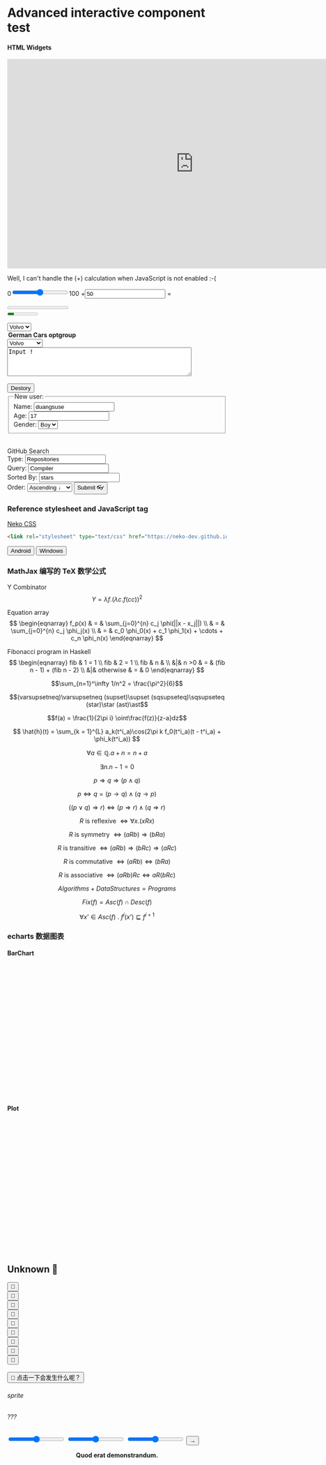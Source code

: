 # Advanced interactive component test

#### HTML Widgets

<noframes>Well, missing a embed from YouTube, right<br></noframes>

<iframe width="853" height="480" src="https://www.youtube.com/embed/2MsN8gpT6jY" frameborder="0" allow="accelerometer; autoplay; encrypted-media; gyroscope; picture-in-picture" allowfullscreen></iframe>

<noscript>Well, I can't handle the (+) calculation when JavaScript is not enabled :-(<br></noscript>

<form oninput="x.value=Number.parseInt(a.value)+Number.parseInt(b.value);document.getElementById('intro-typesetting-p').value=x.value">
  0<input type="range" id="a" value="50">100
  +<input type="number" id="b" value="50" max="100">
  = <output name="x" for="a b"></output>
</form>

<progress id="intro-typesetting-p" value="0" min="0" max="150"></progress>
<br>
<meter value="2" min="0" max="10">2 out of 10</meter>
<br>

<select>
  <option value="volvo">Volvo</option>
  <option value="saab">Saab</option>
  <option value="opel">Opel</option>
  <option value="audi">Audi</option>
</select>

<optgroup label="German Cars optgroup"></optgroup>
<select>
  <option value="volvo">Volvo</option>
  <option value="saab">Saab</option>
  <option value="mercedes">Mercedes</option>
  <option value="audi">Audi</option>
</select>
<br>
<textarea rows="4" cols="50">
Input !
</textarea>
<br>
<dialog id="intro-typesetting-dialog"><span style="color:red">WARNING!!!</span> Running JavaScript thread spawn bomb...</dialog>
<br>
<input type="button" onclick="document.getElementById('intro-typesetting-dialog').setAttribute('open', '')" value="Destory" />
<br>
<form>
  <fieldset>
    <legend>New user:</legend>
    Name: <input type="text" placeholder="you name" maxlength="10" value="duangsuse"><br>
    Age: <input type="number" max="80" value="17"><br>
    Gender: <select>
      <option value="♂">Boy</option>
      <option value="♀">Girl</option>
    </select>
  </fieldset>
</form>
<br>
<form action="//github.com/search" method="get">
  <summary>GitHub Search</summary>
  Type: <input type="text" name="type" value="Repositories"><br>
  Query: <input type="text" name="q" value="Compiler"><br>
  Sorted By: <input type="text" name="s" value="stars"><br>
  Order: <select name="o">
  <!-- 箭头从小值指向大值 -->
    <option value="asc">Ascending ↓</option>
    <option value="desc">Descending ↑</option>
  </select>
  <input type="submit" value="Submit 👓">
</form>

### Reference stylesheet and JavaScript tag

[Neko CSS](https://neko-dev.github.io/neko.css/)

```html
<link rel="stylesheet" type="text/css" href="https://neko-dev.github.io/neko.css/dist/css/neko.css">
```

<link rel="stylesheet" type="text/css" href="https://neko-dev.github.io/neko.css/dist/css/neko.css">

<script type="text/javascript">
function sety(s) {document.getElementsByTagName('output')['y'].innerHTML=s;}
</script>
<button id="intro_typesetting_neko_ia" class="neko-btn merge shadow neko-color-green" onclick="sety('<var>dr</var>oid 📱')">Android</button>
<button id="intro_typesetting_neko_ib" class="neko-btn merge shadow neko-color-blue" onclick="sety('win 🖥')">Windows</button>
<br>
<output name="y" for="intro_typesetting_neko_ia intro_typesetting_neko_-_ib"></output>

### MathJax 编写的 TeX 数学公式

<script type="text/javascript" src="https://cdnjs.cloudflare.com/ajax/libs/mathjax/2.7.5/MathJax.js?config=TeX-AMS-MML_HTMLorMML" defer></script>

Y Combinator
$$Y = \lambda f. (\lambda c. f (c c))^2$$

Equation array
$$
\begin{eqnarray}
 f_p(x) & = & \sum_{j=0}^{n} c_j \phi(||x - x_j||)  \\
& = & \sum_{j=0}^{n} c_j \phi_j(x) \\
& = & c_0 \phi_0(x) + c_1 \phi_1(x) + \cdots + c_n \phi_n(x)
\end{eqnarray}
$$

Fibonacci program in Haskell
$$
\begin{eqnarray}
fib & 1 = 1 \\
fib & 2 = 1 \\
fib & n & \\
&|& n >0 & = & (fib n - 1) + (fib n - 2) \\
&|& otherwise & = & 0
\end{eqnarray}
$$

$$\sum_{n=1}^\infty 1/n^2 = \frac{\pi^2}{6}$$

$$(varsupsetneq)\varsupsetneq (supset)\supset (sqsupseteq)\sqsupseteq (star)\star (ast)\ast$$

$$f(a) = \frac{1}{2\pi i} \oint\frac{f(z)}{z-a}dz$$

$$
\hat{h}(t) = \sum_{k = 1}^{L} a_k(t^i_a)\cos(2\pi k f_0(t^i_a)(t - t^i_a) + \phi_k(t^i_a))
$$

$$\forall{a\in{\mathbb{Q}}}. a+n=n+a$$

$$\exists{n}. n-1=0$$

$$p \Rightarrow q \Rightarrow (p\land q)$$

$$p \Leftrightarrow q = (p \rightarrow q) \land (q \rightarrow p)$$

$$((p \lor q) \Rightarrow r) \Leftrightarrow (p \Rightarrow r) \land (q \Rightarrow r)$$

$$\mathit{R} \text{ is reflexive } \Leftrightarrow \forall{x}. (x \mathit{R} x)$$

$$\mathit{R} \text{ is symmetry } \Leftrightarrow (a \mathit{R} b) \Rightarrow (b \mathit{R} a)$$

$$\mathit{R} \text{ is transitive } \Leftrightarrow (a \mathit{R} b) \Rightarrow (b \mathit{R} c) \Rightarrow (a \mathit{R} c)$$

$$\mathit{R} \text{ is commutative } \Leftrightarrow (a \mathit{R} b) \Leftrightarrow (b \mathit{R} a)$$

$$\mathit{R} \text{ is associative } \Leftrightarrow (a \mathit{R} b) \mathit{R} c \Leftrightarrow a \mathit{R} (b \mathit{R} c)$$

$$Algorithms + Data Structures = Programs$$

$$Fix(f)=Asc(f)\cap Desc(f)$$

$$\forall x’ \in \mathit{Asc}(f) \ . \ f^i(x’) \sqsubseteq f^{i+1}$$


### echarts 数据图表

#### BarChart

<script src="https://www.echartsjs.com/examples/vendors/echarts/echarts.min.js" defer></script>

<style>
#chart { width: 512px; height: 300px }
</style>
<div id="chart"></div>
<script type="text/javascript">
const onload = (fn)=> {
  let bus=document.addEventListener.bind(document, 'DOMContentLoaded');
  bus(fn); };

onload(function(){
var testChart = echarts.init(document.getElementById('chart'));

var option = {
  title: { text: '小林家的苹果派' },
  toolbox: {
      feature: {
          dataZoom: { yAxisIndex: 'none' },
          restore: {},
          saveAsImage: {}
      }
  },
  tooltip: {},
  dataZoom: [
      {
          show: true,
          realtime: true,
          start: 0,
          end: 512
      },
      {
          type: 'inside',
          realtime: true,
          start: 0,
          end: 512
      }
  ],
  legend: { data: ['苹果派份数'], x: 'middle' },
  xAxis: {
      data: ['龙 A', '龙 B', '龙 C', '小林']
  },
  yAxis: {},
  series: [{
      name: '苹果派份数',
      type: 'bar',
      data: ['2', '1', '4', '9']
  }]
};

testChart.setOption(option);
});
</script>

#### Plot

<style>
#chart2 { width: 512px; height: 300px }
</style>
<div id="chart2"></div>

<script>
function range(start, stop, step = 1) {
  let res = [];
  for (let i=start; i<stop; i+=step) {
    res.push(i);
  } return res;
}

/**
Now I know Object.assign is more efficient...
*/
function copy(obj) {return Object.assign({}, obj);}
function mix(obj, ext) {
  let names /*It's enough.*/ = Object.getOwnPropertyNames(ext);
  let renew = copy(obj);
  for (let name of names) {
    renew[name] = ext[name];
  }
  return renew;
}

onload(() => {
  let chart2 = echarts.init(document.getElementById('chart2'));

  let xrange = range(0,100,1);
  let type = 'value';
  let datazoom_defs = { realtime: true, start: 0, end: 512 };
  let line_defs = { type: 'line', smooth: true };

  let sinys = mix(line_defs, {data:xrange.map(Math.sin)});

  let {cos, tan, asin, acos, tanh, exp, log, hypot, fround, random, pow, trunc} = Math;

  let funs = [cos, tan, asin, acos, tanh, exp, log, hypot, fround, random, pow, trunc];

  let option = {
    title: { text: 'Triangle waves and more' },
    xAxis: { type, data: xrange },
    yAxis: { type },
    tooltip: { trigger: 'axis' },
    toolbox: {
        feature: {
            dataZoom: { yAxisIndex: 'none' },
            restore: {}, saveAsImage: {}}},
    dataZoom: [
        mix(datazoom_defs, {show: true}),
        mix(datazoom_defs, {type: 'inside'})],

    legend: mix({ x: 'middle' }, {data: funs.map(f => f.name)}),
    series: funs.map(f => mix(line_defs, {name:f.name, data:xrange.map(f)}))
  }

  chart2.setOption(option);
});
</script>

<link rel="stylesheet" href="resources/css/security-effect.css" />

## <a id="cysp">Unknown</a> <a id="chickenz" class="chicken-anim">🐔</a>

<div id="🐣">
  <button class="chicken-anim" id="chkens0">🐔</button>
  <br><button class="chicken-anim" id="chkens1">🐔</button>
  <br><button class="chicken-anim" id="chkens2">🐔</button>
  <br><button class="chicken-anim" id="chkens3">🐔</button>
  <br><button class="chicken-anim" id="chkens4">🐔</button>
  <br><button class="chicken-anim" id="chkens5">🐔</button>
  <br><button class="chicken-anim" id="chkens6">🐔</button>
  <br><button class="chicken-anim" id="chkens7">🐔</button>
  <br><button class="chicken-anim" id="chkens8">🐔</button>
  <br><br>
  <button id="cc" class="neko-btn merge shadow neko-color-green"><text class="chicken-anim" style="display:inline-block">🤔</text> 点击一下会发生什么呢？</button>
  <h6>sprite</h6>
  <h6>???</h6>
  <input id="sound-vol" type="range" min="0" max="100" />
  <input id="rate-ctr" type="range" min="50" max="400" />
  <input id="skip-ctr" type="range" min="-10" max="10" />
  <button id="skip-do" class="neko-btn merge shadow neko-color-lime">→</button>
</div>

<script src="https://cdnjs.cloudflare.com/ajax/libs/howler/2.1.2/howler.core.min.js" integrity="sha256-q2vnVvwrx3RbYXPyAwx7c2npmULQg2VdCXBoJ5+iigs=" crossorigin="anonymous"></script>
<script>
const byId = document.getElementById.bind(document);

onload(()=> {
  const loc = 'resources/audio/15e14b2ca405cc4a0419f4091f125b7235b8264d.mp3';
  const chilk = '🐣';

  // if WebAudio is supported
  try {
    let audio = new Audio();
    audio.src = loc;
    audio.controls = true;
    audio.autoplay = false;
    audio.hidden = true;
    document.body.appendChild(audio);
  } catch (Error) {}

  try {
    let ctx = Howler.ctx;
    let ana = ctx.createAnalyzer();
    let src = ctx.createMediaElementSource(audio);

    window.analyzer = ()=> ana;
    src.connect(ana); ana.connect(ctx.destination);
  } catch (Error) {}


  let
    rate_ctr = byId('rate-ctr'),
    skip_ctr = byId('skip-ctr')
    skip_btn = byId('skip-do');

  let pos = 0,
      skp = 0;

  skip_ctr.oninput = (line) => {
    skp = Number.parseInt(skip_ctr.value);
    console.log("New skip offset ", skp);
  };

  skip_btn.onclick = () => {
    console.log("Skipping, ", skp, pos);

    if (Howler.usingWebAudio) {
      pos=Howler.ctx.currentTime;
      Howler.ctx.currentTime = pos + skp;
    }
    else {ud83dudc14.seek(skp);}
  };

  rate_ctr.oninput = (line) => {
    let metr = Number.parseInt(rate_ctr.value) *0.01;
    ud83dudc14.rate(metr);
    console.log("New playback rate ", metr);
  };

  let lyric_points = range(1,8+1).map(i => byId(`chkens${i}`));
  for (let elem of lyric_points) {
    elem.onclick = () => {elem.innerText='🐣';elem.classList.add(chicken_anim)};
  }

  let volumer = byId('sound-vol');
  volumer.oninput = (line) => {
    let metr = Number.parseInt(volumer.value) *0.01;
    ud83dudc14.volume(metr)
    console.log("New volume ", metr);
  };

  let tried = 0; // 要按 N 次才有效果...
  let lyrics = false;

  function 壮士() {alert("🐔 LOVE YOU！");}

  let ud83dudc14 = new Howl({src:[loc],autoplay:false,onend:壮士});
  let chi = byId(chilk);
  let cc = byId('cc');

  function truncMovePoint(dx) { while (Math.trunc(dx) !==dx) {dx = dx*10;} return dx; }
  function accMovePoint(dx, greater=1) { while (dx <greater) {dx = dx*10;} return dx; }

  function pick(xs) {
    let i = truncMovePoint(Math.random());
    return xs[i %xs.length];
  }

  // Why dont use ES6 template string?
  let 鸡lyrics = "只因你太美 baby 只因你太美 baby|只因你实在是太美 baby 只因你太美 baby|迎面走来的你让我如此蠢蠢欲动|这种感觉我从未有|Cause I got a crush on you who you|你是我的我是你的谁|再多一眼看一眼就会爆炸|再近一点靠近点快被融化|想要把你占为己有baby bae|不管走到哪里都会想起的人是你 you you|我应该拿你怎样|uh 所有人都在看着你|我的心总是不安|oh 我现在已病入膏肓|eh eh 难道真的因为你而疯狂吗|我本来不是这种人|因你变成奇怪的人|第一次呀变成这样的我|不管我怎么去否认|只因你太美 baby 只因你太美 baby|只因你实在是太美 baby 只因你太美 baby|oh eh oh 现在确认地告诉我|oh eh oh 你到底属于谁|oh eh oh 现在确认地告诉我|oh eh oh 你到底属于谁 就是现在告诉我|跟着这节奏 缓缓 make wave|甜蜜的奶油 it's your birthday cake|男人们的 game call me 你恋人|别被欺骗愉快的 I wanna play|我的脑海每分每秒只为你一人沉醉|最迷人让我神魂颠倒是你身上香水|oh right baby I'm fall in love with you|我的一切你都拿走只要有你就已足够|我到底应该怎样|uh 我心里一直很不安|其他男人们的视线|Oh 全都只看向你的脸|Eh eh 难道真的因为你而疯狂吗|我本来不是这种人|因你变成奇怪的人|第一次呀变成这样的我|不管我怎么去否认|只因你太美 baby 只因你太美 baby|只因你实在是太美 baby 只因你太美 baby|我愿意把我的全部都给你|我每天在梦里都梦见你还有我闭着眼睛也能看到你|现在开始我只准你看我|I don't wanna wake up in dream 我只想看你这是真心话|只因你太美 baby 只因你太美 baby|只因你实在是太美 baby 只因你太美 baby|oh eh oh 现在确认的告诉我|oh eh oh 你到底属于谁|oh eh oh 现在确认的告诉我|oh eh oh 你到底属于谁就是现在告诉我".split("|");

  const chicken_anim = 'chicken-anim';

  // recursive callback until 鸡lyrics is empty
  let $delay_max = 1000;
  const selectJTime = ()=> accMovePoint(Math.random(), $delay_max);
  let reent;
  const 鸡你太美 = ()=>setTimeout(reent=()=> {
    if (!lyrics) return;
    let chik = 鸡lyrics.pop();
    let elem = pick(lyric_points);
    console.log("Selected: ", elem, chik);
    elem.innerText += chik + "\t";

    if (chik.length %2==0) {
      elem.classList.remove(chicken_anim);
    }

    if (鸡lyrics.length ===0) return;
    let next_time = selectJTime();
    console.log("Next launch: ", next_time);
    setTimeout(reent, next_time);

    $delay_max -= accMovePoint(Math.random(), 20);
    if ($delay_max <500) $delay_max=500;
  }, selectJTime());

  cc.onclick = ()=> {
    switch (tried) {
    case 0:
      byId('cysp').innerText = 'Chicken! You are SO PREETY!';
      ud83dudc14.once('load', ()=>ud83dudc14.play());
      cc.innerText = '好奇心害死猫！🐔';
      break;
    case 1:
      ud83dudc14.play();
      cc.innerText = '😭 不！放我出去！';
      break;
    case 2:
      lyrics = true;
      鸡你太美();
      break;
    case 3:
      break;
    case 4:
      ud83dudc14.fade(1.0, 0.0, 5000);
      break;
    default:
      alert("WARNING: κȜùηȇΓ%ƀő̌	ʦʚưɛÊȗɯȬĝŏ3ǡ˸Ŏʻ˄ČΏğķƊʣ¶ ɮ!η\"À#Γ$ɑ%ū&Į'ȥ(ȕ)α*̽+Φ,ƀ-ƿ.ʝ/Ȕ0ͫ1͖2ˍ3ȫ4ļ5ť6ƨ7$8½9Ͱ:;Ȣ<5=ˏ>Ə?̀@ͩA̧BʹCĂDʯEwF GȡHI;J KLÃMNɞOɡPđQ˩R5SɸTɕUϡVʪWΆẌYƫZ˭[Ĵ\ƚ]ˍ^ƫ_Ǒ`DaăbϑcŻdÇeĺfΉgγhĲişjBkʩlξmˢnÔoǃpɝqŸrƁsÃtǒuʮvşwƄx¬yƍzĖ{ȧ|Ŀ}ϖ~ǣ΢ΰȹŇΉ͆śŗΎ¨ş£ŅΏ½Ō˶͖͞ΆƞÙ̆ιɉ΍ɯɾşĻ@Ȇ˶ Ʈ¡¢ŷ£Ω¤Ȅ¥̏¦ĳ§Ē¨A©³ª«K¬·­ǁ®Ɔ¯´°ͅ±6²¤³ˮ´kµ͚¶·˭¸̎¹ōº¸»΋¼T½ĺ¾΃¿̄À̷ÁųÂǆÃÄ,Å˂ÆȺÇ˱ÈÉξÊËŬÌġÍɶÎǣÏ͸ÐΛÑΣÒτÓǽÔɃÕǵÖā×̇ØáÙʭÚɊÛČÜÝɋÞ˷ß˒àOá͹âɚãθäæåȕæɬçlè¢éɀêɡëȮìĭíǊî̿ïɁðàñˊò΄ó^ôͮõǫö¶÷ȂøǐùȕúόûƊüǖýîþȓÿĤĀƨāĖĂ©ăĐĄązĆćƄĈƢĉȗĊ̭ċ̼ČϓčȢĎͺďƥĐ˙đuĒēĔóĕͲĖðėϟĘðęǻĚĞěɷĜǊĝǡĞŦğɗĠ¤ġÌĢʹģOĤȻĥĦɛħ®Ĩƶĩ¡Īʟī");
      cc.innerHTML = '<img src="https://raw.githubusercontent.com/XUranus/jinitaimei/master/demo.gif" />';
      ud83dudc14.stop();
    }
    ++tried;
  };
});
</script>

$$\textbf{Quod erat demonstrandum.}$$
